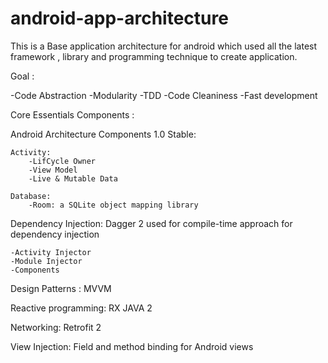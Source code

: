 # android-app-architecture
This is a Base application architecture for android which used all the latest framework , library and programming technique
to create application.

Goal :

 -Code Abstraction
 -Modularity
 -TDD
 -Code Cleaniness
 -Fast development


Core Essentials Components :

Android Architecture Components 1.0 Stable:

    Activity:
        -LifCycle Owner
        -View Model
        -Live & Mutable Data

    Database:
        -Room: a SQLite object mapping library

Dependency Injection: Dagger 2 used for compile-time approach for dependency injection

    -Activity Injector
    -Module Injector
    -Components

Design Patterns : MVVM

Reactive programming: RX JAVA 2

Networking: Retrofit 2

View Injection: Field and method binding for Android views





